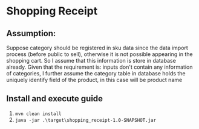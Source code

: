 # Shopping Receipt

## Assumption:
Suppose category should be registered in sku data since the data import process (before public to sell), otherwise it is not possible appearing in the shopping cart. 
So I assume that this information is store in database already.
Given that the requirement is: inputs don't contain any information of categories, 
I further assume the category table in database holds the uniquely identify field of the product, in this case will be product name

## Install and execute guide
1. ``mvn clean install``
2. ``java -jar .\target\shopping_receipt-1.0-SNAPSHOT.jar``